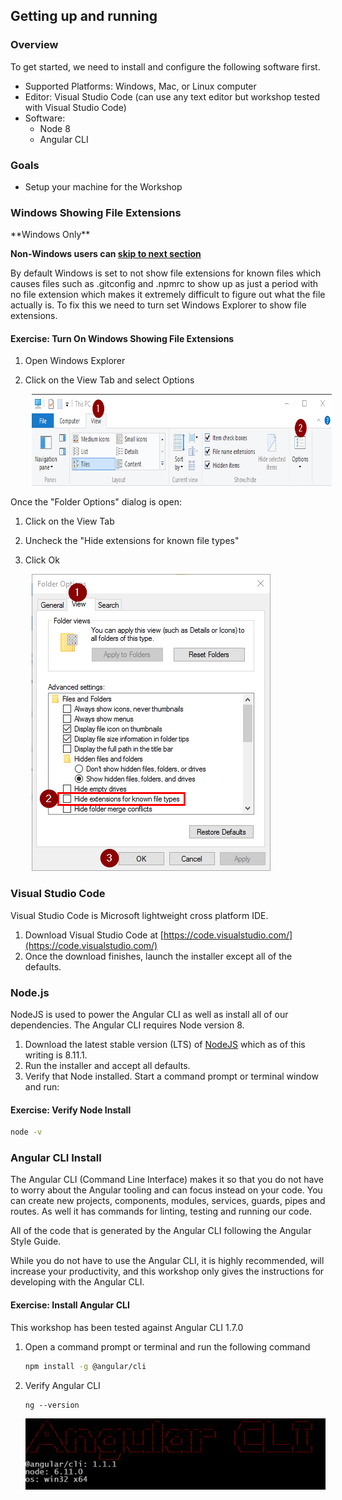 ## Getting up and running

### Overview

To get started, we need to install and configure the following software first.

* Supported Platforms: Windows, Mac, or Linux computer
* Editor: Visual Studio Code (can use any text editor but workshop tested with Visual Studio Code)
* Software:
  * Node 8
  * Angular CLI

### Goals

* Setup your machine for the Workshop

### Windows Showing File Extensions

<div class="alert alert-danger" role="alert">
**Windows Only**
</div>

**Non-Windows users can [skip to next section](#chapter2.4)**

By default Windows is set to not show file extensions for known files which causes files such as .gitconfig and .npmrc to show up as just a period with no file extension which makes it extremely difficult to figure out what the file actually is. To fix this we need to turn set Windows Explorer to show file extensions.

<h4 class="exercise-start">
    <b>Exercise</b>: Turn On Windows Showing File Extensions
</h4>

1. Open Windows Explorer
1. Click on the View Tab and select Options

    <img src="images/chapter1/windows-explorer-ribbon.png" style="height:147px;width:759px;margin-left: 10px">

Once the "Folder Options" dialog is open:

1. Click on the View Tab
1. Uncheck the "Hide extensions for known file types"
1. Click Ok

    <img src="images/chapter1/windows-explorer-view-options.png" style="height:475px;width:382px;margin-left: 10px">

<div class="exercise-end"></div>

### Visual Studio Code

Visual Studio Code is Microsoft lightweight cross platform IDE.

1. Download Visual Studio Code at [https://code.visualstudio.com/](https://code.visualstudio.com/)
1. Once the download finishes, launch the installer except all of the defaults.

### Node.js

NodeJS is used to power the Angular CLI as well as install all of our dependencies. The Angular CLI requires Node version 8.

1. Download the latest stable version (LTS) of [NodeJS](http://nodejs.org) which as of this writing is 8.11.1.
1. Run the installer and accept all defaults.
1. Verify that Node installed. Start a command prompt or terminal window and run:

<h4 class="exercise-start">
    <b>Exercise</b>: Verify Node Install
</h4>

```bash
node -v
```

<div class="exercise-end"></div>

### Angular CLI Install

The Angular CLI (Command Line Interface) makes it so that you do not have to worry about the Angular tooling and can focus instead on your code. You can create new projects, components, modules, services, guards, pipes and routes. As well it has commands for linting, testing and running our code.

All of the code that is generated by the Angular CLI following the Angular Style Guide.

While you do not have to use the Angular CLI, it is highly recommended, will increase your productivity, and this workshop only gives the instructions for developing with the Angular CLI.

<h4 class="exercise-start">
    <b>Exercise</b>: Install Angular CLI
</h4>

<div class="alert alert-info" role="alert">This workshop has been tested against Angular CLI 1.7.0</div>

1. Open a command prompt or terminal and run the following command

    ```bash
    npm install -g @angular/cli
    ```

1. Verify Angular CLI

    ```shell
    ng --version
    ```

    ![ng version output](images/chapter1/ng-version.png)

<div class="exercise-end"></div>
